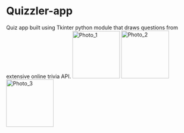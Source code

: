 # Quizzler-app
Quiz app built using Tkinter python module that draws questions from extensive online trivia API.
<img width="127" alt="Photo_1" src="https://user-images.githubusercontent.com/55875010/210783925-7b000e05-d610-469d-9d22-07822a34b22e.PNG">
<img width="128" alt="Photo_2" src="https://user-images.githubusercontent.com/55875010/210783931-8c93661a-6272-4c1f-99fb-200afa03dee7.PNG">
<img width="127" alt="Photo_3" src="https://user-images.githubusercontent.com/55875010/210783933-84ba93ad-41cb-4e96-9b4b-0fe394a4c7dc.PNG">
